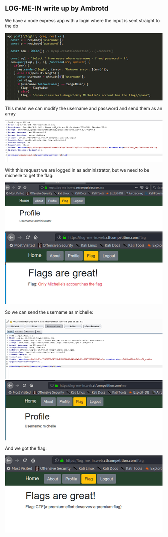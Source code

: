## LOG-ME-IN write up by Ambrotd

We have a node express app with a login where the input is sent straight to the db

![892b3f85ac924daef30956ea40806ce9.png](../_resources/68a7f7504e1f474980c472dce7233c69.png)

This mean we can modify the username and password and send them as an array

![91a2a7704e95fd6bf1b39c205cf3669a.png](../_resources/a274f2f17b34493688ed7e007ead6fd2.png)

With this request we are logged in as administrator, but we need to be michelle to get the flag:

![e0a7593a59ee79fbdcfa5fada5290825.png](../_resources/47f04c4a69d241359eeb1966c8811fd4.png)
![26e06a6a84119014ba4a9d99a6a4b996.png](../_resources/60bd5face5c946dfa85d91367c9a0b83.png)

So we can send the username as michelle:

![818b78552a6098dc9778d8d8abb1857a.png](../_resources/98170f2c2f3f41a09e0a0c49226f3870.png)
![fffa44f0ba8bc411f0a40f3fa41d3926.png](../_resources/91a617833d14473e8645db2228fbf2b9.png)

And we got the flag:

![7fd3060dd0ac0336ddec407634eaa13f.png](../_resources/471e3512911d4bfd96a36770d1b218e0.png)
